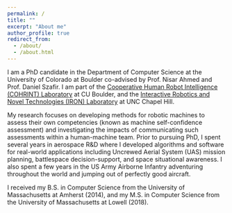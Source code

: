 ```yaml
---
permalink: /
title: ""
excerpt: "About me"
author_profile: true
redirect_from: 
  - /about/
  - /about.html
---
```


I am a PhD candidate in the Department of Computer Science at the University of Colorado at Boulder co-advised by Prof.
Nisar Ahmed and Prof. Daniel Szafir. I am part of the [Cooperative Human Robot Intelligence (COHRINT) Laboratory](https://cohrint.info/)
at CU Boulder, and the [Interactive Robotics and Novel Technologies (IRON) Laboratory](http://iron-lab.org/) at UNC Chapel Hill. 

My research focuses on developing methods for robotic machines to assess their own competencies (known as machine 
self-confidence assessment) and investigating the impacts of communicating such assessments within a human-machine
team. Prior to pursuing PhD, I spent several years in aerospace R&D where I developed algorithms and software for
real-world applications including Uncrewed Aerial System (UAS) mission planning, battlespace decision-support, and
space situational awareness. I also spent a few years in the US Army Airborne Infantry adventuring throughout the
world and jumping out of perfectly good aircraft. 

I received my B.S. in Computer Science from the University of Massachusetts at Amherst (2014), and my M.S. in Computer
Science from the University of Massachusetts at Lowell (2018).
